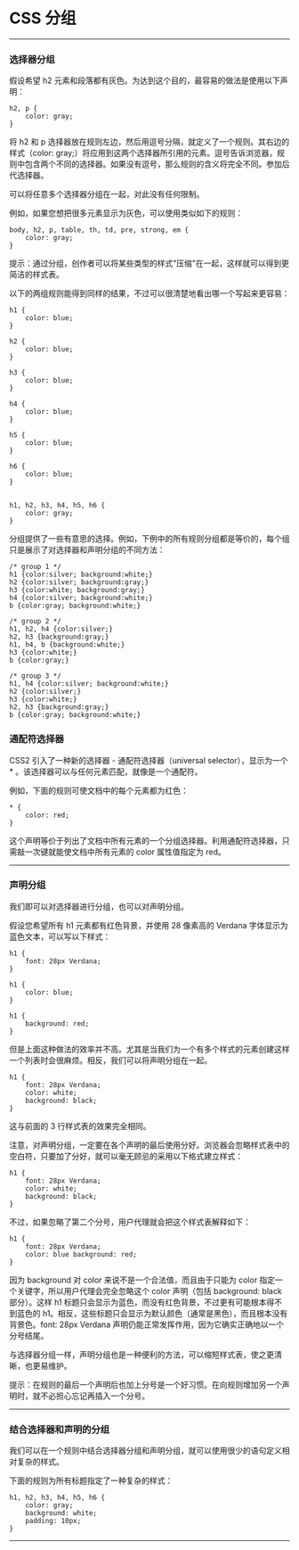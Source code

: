 # CSS 分组

---

### 选择器分组

假设希望 h2 元素和段落都有灰色。为达到这个目的，最容易的做法是使用以下声明：

```
h2, p {
    color: gray;
}
```

将 h2 和 p 选择器放在规则左边，然后用逗号分隔，就定义了一个规则。其右边的样式（color: gray;）将应用到这两个选择器所引用的元素。逗号告诉浏览器，规则中包含两个不同的选择器。如果没有逗号，那么规则的含义将完全不同。参加后代选择器。

可以将任意多个选择器分组在一起，对此没有任何限制。

例如，如果您想把很多元素显示为灰色，可以使用类似如下的规则：

```
body, h2, p, table, th, td, pre, strong, em {
    color: gray;
}
```

提示：通过分组，创作者可以将某些类型的样式"压缩"在一起，这样就可以得到更简洁的样式表。

以下的两组规则能得到同样的结果，不过可以很清楚地看出哪一个写起来更容易：

```
h1 {
    color: blue;
}

h2 {
    color: blue;
}

h3 {
    color: blue;
}

h4 {
    color: blue;
}

h5 {
    color: blue;
}

h6 {
    color: blue;
}


h1, h2, h3, h4, h5, h6 {
    color: gray;
}
```

分组提供了一些有意思的选择。例如，下例中的所有规则分组都是等价的，每个组只是展示了对选择器和声明分组的不同方法：

```
/* group 1 */
h1 {color:silver; background:white;}
h2 {color:silver; background:gray;}
h3 {color:white; background:gray;}
h4 {color:silver; background:white;}
b {color:gray; background:white;}

/* group 2 */
h1, h2, h4 {color:silver;}
h2, h3 {background:gray;}
h1, h4, b {background:white;}
h3 {color:white;}
b {color:gray;}

/* group 3 */
h1, h4 {color:silver; background:white;}
h2 {color:silver;}
h3 {color:white;}
h2, h3 {background:gray;}
b {color:gray; background:white;}
```

### 通配符选择器

CSS2 引入了一种新的选择器 - 通配符选择器（universal selector），显示为一个 * 。该选择器可以与任何元素匹配，就像是一个通配符。

例如，下面的规则可使文档中的每个元素都为红色：

```
* {
    color: red;
}
```

这个声明等价于列出了文档中所有元素的一个分组选择器。利用通配符选择器，只需敲一次键就能使文档中所有元素的 color 属性值指定为 red。

---

### 声明分组

我们即可以对选择器进行分组，也可以对声明分组。

假设您希望所有 h1 元素都有红色背景，并使用 28 像素高的 Verdana 字体显示为蓝色文本，可以写以下样式：

```
h1 {
    font: 28px Verdana;
}

h1 {
    color: blue;
}

h1 {
    background: red;
}
```

但是上面这种做法的效率并不高。尤其是当我们为一个有多个样式的元素创建这样一个列表时会很麻烦。相反，我们可以将声明分组在一起。

```
h1 {
    font: 28px Verdana;
    color: white;
    background: black;
}
```

这与前面的 3 行样式表的效果完全相同。

注意，对声明分组，一定要在各个声明的最后使用分好。浏览器会忽略样式表中的空白符，只要加了分好，就可以毫无顾忌的采用以下格式建立样式：

```
h1 {
    font: 28px Verdana;
    color: white;
    background: black;
}
```

不过，如果忽略了第二个分号，用户代理就会把这个样式表解释如下：

```
h1 {
    font: 28px Verdana;
    color: blue background: red;
}
```

因为 background 对 color 来说不是一个合法值，而且由于只能为 color 指定一个关键字，所以用户代理会完全忽略这个 color 声明（包括 background: black 部分）。这样 h1 标题只会显示为蓝色，而没有红色背景，不过更有可能根本得不到蓝色的 h1。相反，这些标题只会显示为默认颜色（通常是黑色），而且根本没有背景色。font: 28px Verdana 声明仍能正常发挥作用，因为它确实正确地以一个分号结尾。

与选择器分组一样，声明分组也是一种便利的方法，可以缩短样式表，使之更清晰，也更易维护。

提示：在规则的最后一个声明后也加上分号是一个好习惯。在向规则增加另一个声明时，就不必担心忘记再插入一个分号。

---

### 结合选择器和声明的分组

我们可以在一个规则中结合选择器分组和声明分组，就可以使用很少的语句定义相对复杂的样式。

下面的规则为所有标题指定了一种复杂的样式：

```
h1, h2, h3, h4, h5, h6 {
    color: gray;
    background: white;
    padding: 10px;
}
```

---
